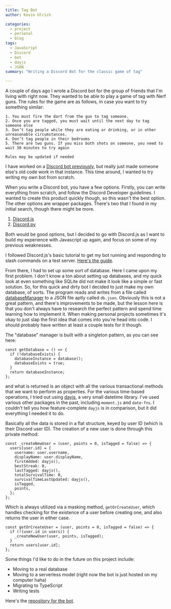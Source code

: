 ```yaml
---
title: Tag Bot
author: Kevin Ulrich

categories:
  - project
  - personal
  - blog
tags:
  - JavaScript
  - Discord
  - bot
  - dayjs
  - JSON
summary: "Writing a Discord Bot for the classic game of tag"

---
```


A couple of days ago I wrote a Discord bot for the group of friends that I'm living with right now. They wanted to be able to play a game of tag with Nerf guns. The rules for the game are as follows, in case you want to try something similar:

```
1. You must fire the dart from the gun to tag someone.
2. Once you are tagged, you must wait until the next day to tag someone else
3. Don’t tag people while they are eating or drinking, or in other unreasonable circumstances.
4. Don’t tag people in their bedrooms
5. There are two guns. If you miss both shots on someone, you need to wait 30 minutes to try again

Rules may be updated if needed
```

I have worked on a [Discord bot previously](https://github.com/moromis/discord-channel-playlist-bot), but really just made someone else's old code work in that instance. This time around, I wanted to try writing my own bot from scratch.

When you write a Discord bot, you have a few options. Firstly, you can write everything from scratch, and follow the Discord Developer guidelines. I wanted to create this product quickly though, so this wasn't the best option. The other options are wrapper packages. There's two that I found in my initial search, though there might be more.
1. [Discord.js](https://discordjs.guide/)
2. [Discord.py](https://discordpy.readthedocs.io/en/stable/)

Both would be good options, but I decided to go with Discord.js as I want to build my experience with Javascript up again, and focus on some of my previous weaknesses.

I followed Discord.js's basic tutorial to get my bot running and responding to slash commands on a test server. [Here's the guide](https://discordjs.guide/#before-you-begin).

From there, I had to set up some sort of database. Here I came upon my first problem. I don't know a ton about setting up databases, and my quick look at even something like SQLite did not make it look like a simple or fast solution. So, for this quick and dirty bot I decided to just make my own database, of sorts. The program reads and writes from a file called [databaseManager](https://github.com/moromis/tag-bot/blob/master/databaseManager.js) to a JSON file aptly called `db.json`. Obviously this is not a great pattern, and there's improvements to be made, but the lesson here is that you don't always have to research the perfect pattern and spend time learning how to implement it. When making personal projects sometimes it's okay to just slap the first idea that comes into you're head into code. I should probably have written at least a couple tests for it though.

The "database" manager is built with a singleton pattern, as you can see here:

```
const getDatabase = () => {
  if (!databaseExists) {
    databaseInstance = database();
    databaseExists = true;
  }
  return databaseInstance;
};
```

and what is returned is an object with all the various transactional methods that we want to perform as properties. For the various time-based operations, I tried out using [dayjs](https://day.js.org/), a very small datetime library. I've used various other packages in the past, including `moment.js` and `date-fns`. I couldn't tell you how feature-complete `dayjs` is in comparison, but it did everything I needed it to do.

Basically all the data is stored in a flat structure, keyed by user ID (which is their Discord user ID). The creation of a new user is done through this private method:

```
const _createNewUser = (user, points = 0, isTagged = false) => {
  users[user.id] = {
    username: user.username,
    displayName: user.displayName,
    firstAdded: dayjs(),
    bestStreak: 0,
    lastTagged: dayjs(),
    totalSurvivalTime: 0,
    survivalTimeLastUpdated: dayjs(),
    isTagged,
    points,
  };
};
```

Which is always utilized via a masking method, `getOrCreateUser`, which handles checking for the existence of a user before creating one, and also returns the user in either case.

```
const getOrCreateUser = (user, points = 0, isTagged = false) => {
  if (!(user.id in users)) {
    _createNewUser(user, points, isTagged);
  }
  return users[user.id];
};
```

Some things I'd like to do in the future on this project include:

- Moving to a real database
- Moving to a serverless model (right now the bot is just hosted on my computer haha)
- Migrating to TypeScript
- Writing tests

Here's the [repository for the bot](https://github.com/moromis/tag-bot).